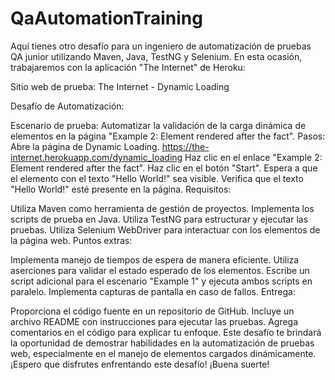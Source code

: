 # QaAutomationTraining
Aquí tienes otro desafío para un ingeniero de automatización de pruebas QA junior utilizando Maven, Java, TestNG y Selenium. En esta ocasión, trabajaremos con la aplicación "The Internet" de Heroku:

Sitio web de prueba: The Internet - Dynamic Loading

Desafío de Automatización:

Escenario de prueba: Automatizar la validación de la carga dinámica de elementos en la página "Example 2: Element rendered after the fact".
Pasos:
Abre la página de Dynamic Loading. https://the-internet.herokuapp.com/dynamic_loading
Haz clic en el enlace "Example 2: Element rendered after the fact".
Haz clic en el botón "Start".
Espera a que el elemento con el texto "Hello World!" sea visible.
Verifica que el texto "Hello World!" esté presente en la página.
Requisitos:

Utiliza Maven como herramienta de gestión de proyectos.
Implementa los scripts de prueba en Java.
Utiliza TestNG para estructurar y ejecutar las pruebas.
Utiliza Selenium WebDriver para interactuar con los elementos de la página web.
Puntos extras:

Implementa manejo de tiempos de espera de manera eficiente.
Utiliza aserciones para validar el estado esperado de los elementos.
Escribe un script adicional para el escenario "Example 1" y ejecuta ambos scripts en paralelo.
Implementa capturas de pantalla en caso de fallos.
Entrega:

Proporciona el código fuente en un repositorio de GitHub.
Incluye un archivo README con instrucciones para ejecutar las pruebas.
Agrega comentarios en el código para explicar tu enfoque.
Este desafío te brindará la oportunidad de demostrar habilidades en la automatización de pruebas web, especialmente en el manejo de elementos cargados dinámicamente. ¡Espero que disfrutes enfrentando este desafío! ¡Buena suerte!






